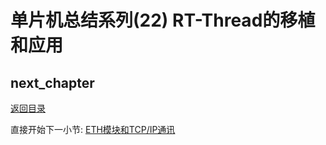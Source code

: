 # 单片机总结系列(22) RT-Thread的移植和应用

## next_chapter

[返回目录](./../README.md)

直接开始下一小节: [ETH模块和TCP/IP通讯](./ch23.eth_lwip.md)
